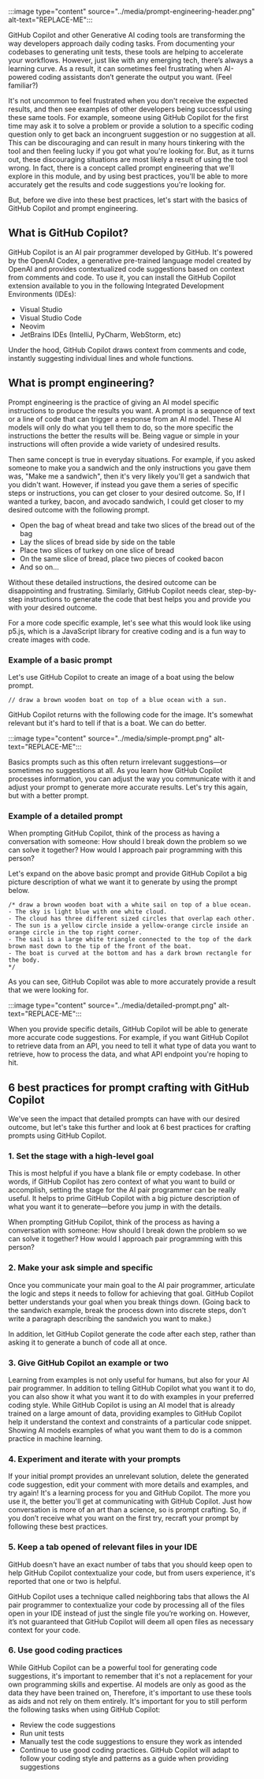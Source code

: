 :::image type="content" source="../media/prompt-engineering-header.png" alt-text="REPLACE-ME":::

GitHub Copilot and other Generative AI coding tools are transforming the way developers approach daily coding tasks. From documenting your codebases to generating unit tests, these tools are helping to accelerate your workflows. However, just like with any emerging tech, there’s always a learning curve. As a result, it can sometimes feel frustrating when AI-powered coding assistants don’t generate the output you want. (Feel familiar?)

It's not uncommon to feel frustrated when you don't receive the expected results, and then see examples of other developers being successful using these same tools. For example, someone using GitHub Copilot for the first time may ask it to solve a problem or provide a solution to a specific coding question only to get back an incongruent suggestion or no suggestion at all. This can be discouraging and can result in many hours tinkering with the tool and then feeling lucky if you got what you're looking for. But, as it turns out, these discouraging situations are most likely a result of using the tool wrong. In fact, there is a concept called prompt engineering that we'll explore in this module, and by using best practices, you'll be able to more accurately get the results and code suggestions you're looking for.

But, before we dive into these best practices, let's start with the basics of GitHub Copilot and prompt engineering.

## What is GitHub Copilot?

GitHub Copilot is an AI pair programmer developed by GitHub. It's powered by the OpenAI Codex, a generative pre-trained language model created by OpenAI and provides contextualized code suggestions based on context from comments and code. To use it, you can install the GitHub Copilot extension available to you in the following Integrated Development Environments (IDEs):

- Visual Studio
- Visual Studio Code
- Neovim
- JetBrains IDEs (IntelliJ, PyCharm, WebStorm, etc)

Under the hood, GitHub Copilot draws context from comments and code, instantly suggesting individual lines and whole functions.

## What is prompt engineering?

Prompt engineering is the practice of giving an AI model specific instructions to produce the results you want. A prompt is a sequence of text or a line of code that can trigger a response from an AI model. These AI models will only do what you tell them to do, so the more specific the instructions the better the results will be. Being vague or simple in your instructions will often provide a wide variety of undesired results.

Then same concept is true in everyday situations. For example, if you asked someone to make you a sandwich and the only instructions you gave them was, "Make me a sandwich", then it's very likely you'll get a sandwich that you didn't want. However, if instead you gave them a series of specific steps or instructions, you can get closer to your desired outcome. So, If I wanted a turkey, bacon, and avocado sandwich, I could get closer to my desired outcome with the following prompt.

- Open the bag of wheat bread and take two slices of the bread out of the bag
- Lay the slices of bread side by side on the table
- Place two slices of turkey on one slice of bread
- On the same slice of bread, place two pieces of cooked bacon
- And so on...

Without these detailed instructions, the desired outcome can be disappointing and frustrating. Similarly, GitHub Copilot needs clear, step-by-step instructions to generate the code that best helps you and provide you with your desired outcome.

For a more code specific example, let's see what this would look like using p5.js, which is a JavaScript library for creative coding and is a fun way to create images with code. 

### Example of a basic prompt

Let's use GitHub Copilot to create an image of a boat using the below prompt.

`
// draw a brown wooden boat on top of a blue ocean with a sun.
`

GitHub Copilot returns with the following code for the image. It's somewhat relevant but it's hard to tell if that is a boat. We can do better.

:::image type="content" source="../media/simple-prompt.png" alt-text="REPLACE-ME":::

Basics prompts such as this often return irrelevant suggestions—or sometimes no suggestions at all. As you learn how GitHub Copilot processes information, you can adjust the way you communicate with it and adjust your prompt to generate more accurate results. Let's try this again, but with a better prompt.

### Example of a detailed prompt

When prompting GitHub Copilot, think of the process as having a conversation with someone: How should I break down the problem so we can solve it together? How would I approach pair programming with this person?

Let's expand on the above basic prompt and provide GitHub Copilot a big picture description of what we want it to generate by using the prompt below.

```
/* draw a brown wooden boat with a white sail on top of a blue ocean.
- The sky is light blue with one white cloud.
- The cloud has three different sized circles that overlap each other.
- The sun is a yellow circle inside a yellow-orange circle inside an orange circle in the top right corner.
- The sail is a large white triangle connected to the top of the dark brown mast down to the tip of the front of the boat.
- The boat is curved at the bottom and has a dark brown rectangle for the body.
*/
```

As you can see, GitHub Copilot was able to more accurately provide a result that we were looking for.

:::image type="content" source="../media/detailed-prompt.png" alt-text="REPLACE-ME":::

When you provide specific details, GitHub Copilot will be able to generate more accurate code suggestions. For example, if you want GitHub Copilot to retrieve data from an API, you need to tell it what type of data you want to retrieve, how to process the data, and what API endpoint you're hoping to hit.

## 6 best practices for prompt crafting with GitHub Copilot

We've seen the impact that detailed prompts can have with our desired outcome, but let's take this further and look at 6 best practices for crafting prompts using GitHub Copilot.

### 1. Set the stage with a high-level goal

This is most helpful if you have a blank file or empty codebase. In other words, if GitHub Copilot has zero context of what you want to build or accomplish, setting the stage for the AI pair programmer can be really useful. It helps to prime GitHub Copilot with a big picture description of what you want it to generate—before you jump in with the details.

When prompting GitHub Copilot, think of the process as having a conversation with someone: How should I break down the problem so we can solve it together? How would I approach pair programming with this person?

### 2. Make your ask simple and specific

Once you communicate your main goal to the AI pair programmer, articulate the logic and steps it needs to follow for achieving that goal. GitHub Copilot better understands your goal when you break things down. (Going back to the sandwich example, break the process down into discrete steps, don't write a paragraph describing the sandwich you want to make.)

In addition, let GitHub Copilot generate the code after each step, rather than asking it to generate a bunch of code all at once.

### 3. Give GitHub Copilot an example or two

Learning from examples is not only useful for humans, but also for your AI pair programmer. In addition to telling GitHub Copilot what you want it to do, you can also show it what you want it to do with examples in your preferred coding style. While GitHub Copilot is using an AI model that is already trained on a large amount of data, providing examples to GitHub Copilot help it understand the context and constraints of a particular code snippet. Showing AI models examples of what you want them to do is a common practice in machine learning.

### 4. Experiment and iterate with your prompts

If your initial prompt provides an unrelevant solution, delete the generated code suggestion, edit your comment with more details and examples, and try again! It's a learning process for you and GitHub Copilot. The more you use it, the better you'll get at communicating with GitHub Copilot. Just how conversation is more of an art than a science, so is prompt crafting. So, if you don’t receive what you want on the first try, recraft your prompt by following these best practices.

### 5. Keep a tab opened of relevant files in your IDE

GitHub doesn't have an exact number of tabs that you should keep open to help GitHub Copilot contextualize your code, but from users experience, it's reported that one or two is helpful.

GitHub Copilot uses a technique called neighboring tabs that allows the AI pair programmer to contextualize your code by processing all of the files open in your IDE instead of just the single file you’re working on. However, it’s not guaranteed that GitHub Copilot will deem all open files as necessary context for your code.

### 6. Use good coding practices

While GitHub Copilot can be a powerful tool for generating code suggestions, it's important to remember that it's not a replacement for your own programming skills and expertise. AI models are only as good as the data they have been trained on, Therefore, it's important to use these tools as aids and not rely on them entirely. It's important for you to still perform the following tasks when using GitHub Copilot:

- Review the code suggestions
- Run unit tests
- Manually test the code suggestions to ensure they work as intended
- Continue to use good coding practices. GitHub Copilot will adapt to follow your coding style and patterns as a guide when providing suggestions